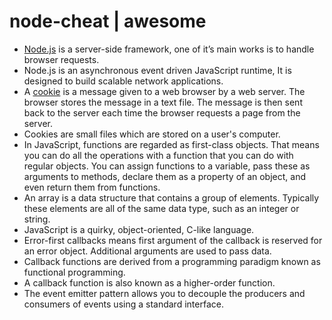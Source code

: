 # node-cheat | awesome
 
<ul>
    <li><a href='https://nodejs.org/en/about/' target='_blank'>Node.js</a> is a server-side framework, one of it’s main works is to handle browser requests.</li> 
    <li>Node.js is an asynchronous event driven JavaScript runtime, It is designed to build scalable network applications.</li> 
    <li>A <a href='http://www.webopedia.com/TERM/C/cookie.html' target='_blank'>cookie</a> is a message given to a web browser by a web server. The browser stores the message in a text file. The message is then sent back to the server each time the browser requests a page from the server.</li> 
    <li>Cookies are small files which are stored on a user's computer.</li>
    <li>In JavaScript, functions are regarded as first-class objects. That means you can do all the operations with a function that you can do with regular objects. You can assign functions to a variable, pass these as arguments to methods, declare them as a property of an object, and even return them from functions.</li>
    <li>An array is a data structure that contains a group of elements. Typically these elements are all of the same data type, such as an integer or string.</li>
    <li>JavaScript is a quirky, object-oriented, C-like language.</li>
    <li>Error-first callbacks means first argument of the callback is reserved for an error object. Additional arguments are used to pass data.</li>
    <li>Callback functions are derived from a programming paradigm known as functional programming.</li>
    <li>A callback function is also known as a higher-order function.</li>
    <li>The event emitter pattern allows you to decouple the producers and consumers of events using a standard interface.</li>
<ul>